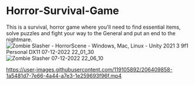 # Horror-Survival-Game
This is a survival, horror game where you'll need to find essential items, solve puzzles and fight your way to the General and put an end to the nightmare.
![Zombie Slasher - HorrorScene - Windows, Mac, Linux - Unity 2021 3 9f1 Personal _DX11_ 07-12-2022 22_01_30](https://user-images.githubusercontent.com/119105892/206237852-b310e8ab-0892-481f-a140-ba933b335bd7.png)
![Zombie Slasher 07-12-2022 22_06_10](https://user-images.githubusercontent.com/119105892/206237897-02419a86-91aa-4d5b-a118-38c76b88efc5.png)


https://user-images.githubusercontent.com/119105892/206409858-1a5481d7-7e66-4a44-a7e3-1e259693f96f.mp4

